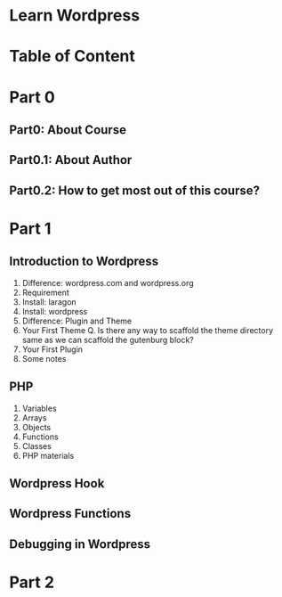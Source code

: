 # Learn Wordpress

# Table of Content

# Part 0

## Part0: About Course

## Part0.1: About Author

## Part0.2: How to get most out of this course?

# Part 1

## Introduction to Wordpress

1. Difference: wordpress.com and wordpress.org
2. Requirement
3. Install: laragon
4. Install: wordpress
5. Difference: Plugin and Theme
6. Your First Theme
   Q. Is there any way to scaffold the theme directory same as we can scaffold the gutenburg block?
7. Your First Plugin
8. Some notes

## PHP

1. Variables
2. Arrays
3. Objects
4. Functions
5. Classes
6. PHP materials

## Wordpress Hook

## Wordpress Functions

## Debugging in Wordpress

# Part 2
